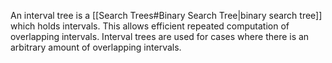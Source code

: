 An interval tree is a [[Search Trees#Binary Search Tree|binary search tree]] which holds intervals. This allows efficient repeated computation of overlapping intervals. Interval trees are used for cases where there is an arbitrary amount of overlapping intervals.
